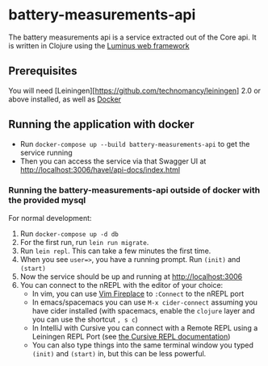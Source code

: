 # battery-measurements-api


The battery measurements api is a service extracted out of the Core api. It is written in Clojure using the [Luminus web framework](http://luminusweb.net/)





## Prerequisites

You will need [Leiningen][https://github.com/technomancy/leiningen] 2.0 or above installed, as well as [Docker](https://www.docker.com/get-docker)


[1]: https://github.com/technomancy/leiningen

## Running the application with docker

 - Run `docker-compose up --build battery-measurements-api` to get the service running
 - Then you can access the service via that Swagger UI at [http://localhost:3006/havel/api-docs/index.html](http://localhost:3006/havel/api-docs/index.html)


### Running the battery-measurements-api outside of docker with the provided mysql
For normal development:
 1. Run `docker-compose up -d db`
 2. For the first run, run `lein run migrate`.
 3. Run `lein repl`. This can take a few minutes the first time.
 4. When you see `user=>`, you have a running prompt. Run `(init)` and `(start)`
 5. Now the service should be up and running at [http://localhost:3006](http://localhost:3006)
 6. You can connect to the nREPL with the editor of your choice:
     - In vim, you can use [Vim Fireplace](https://github.com/tpope/vim-fireplace) to `:Connect` to the nREPL port
     - In emacs/spacemacs you can use `M-x cider-connect` assuming you have cider installed (with spacemacs, enable the `clojure` layer and you can use the shortcut `, s c`)
     - In IntelliJ with Cursive you can connect with a Remote REPL using a Leiningen REPL Port (see [the Cursive REPL documentation](https://cursive-ide.com/userguide/images/remote-repl-config.png))
     - You can also type things into the same terminal window you typed `(init)` and `(start)` in, but this can be less powerful.
